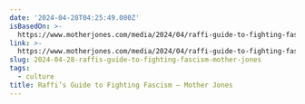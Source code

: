 ```yaml
---
date: '2024-04-28T04:25:49.000Z'
isBasedOn: >-
  https://www.motherjones.com/media/2024/04/raffi-guide-to-fighting-fascism-baby-beluga-penny-penguin/
link: >-
  https://www.motherjones.com/media/2024/04/raffi-guide-to-fighting-fascism-baby-beluga-penny-penguin/
slug: 2024-04-28-raffis-guide-to-fighting-fascism-mother-jones
tags:
  - culture
title: Raffi’s Guide to Fighting Fascism – Mother Jones
---
```


